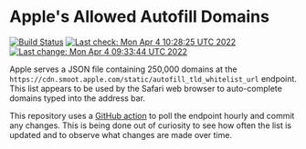 # Apple's Allowed Autofill Domains

[![Build Status](https://img.shields.io/github/workflow/status/b0o/apple-autofill-domains/update)](https://github.com/b0o/apple-autofill-domains/actions/workflows/update.yaml)
[![Last check: Mon Apr  4 10:28:25 UTC 2022](https://img.shields.io/date/1649068105?label=last%20check)](https://github.com/b0o/apple-autofill-domains/actions/runs/2089247539)
[![Last change: Mon Apr  4 09:33:44 UTC 2022](https://img.shields.io/date/1649064824?color=orange&label=last%20change)](https://github.com/b0o/apple-autofill-domains/commit/3788452)

Apple serves a JSON file containing 250,000 domains at the `https://cdn.smoot.apple.com/static/autofill_tld_whitelist_url` endpoint. This list appears to be used by the Safari web browser to auto-complete domains typed into the address bar.

This repository uses a [GitHub action](https://github.com/b0o/apple-autofill-domains/actions/workflows/update.yaml) to poll the endpoint hourly and commit any changes. This is being done out of curiosity to see how often the list is updated and to observe what changes are made over time.
